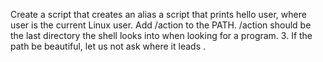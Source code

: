 Create a script that creates an alias
 a script that prints hello user, where user is the current Linux user.
Add /action to the PATH. /action should be the last directory the shell looks into when looking for a program.
3. If the path be beautiful, let us not ask where it leads .
